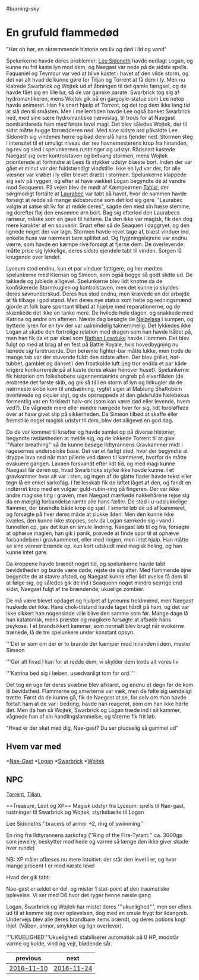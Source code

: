 #burning-sky

# En grufuld flammedød 

"Hør oh hør, en skræmmende historie om liv og død i ild og vand"

Spelunkerne havde deres problemer: [Lee Sidoneth](./Lee%20Sidoneth.md) havde nedlagt Logan, og kunne nu frit kaste lyn mod dem, og Naegast var nede på de sidste spells. Faquaniel og Teymour var ved at blive kastet i havet af den vilde storm, og det var alt hvad de kunne gøre for Tiljan og Torrent at få dem i ly. Men nu klatrede Swarbrick og Wojtek ud af åbningen til det gamle fængsel, og de havde fået sig en lille lur, så de var ganske parate. Swarbrick tog sig af hydromantikeren, mens Wojtek gik på en gargoyle-statue som Lee netop havde animeret. Han fik snart hjælp af Torrent, og det tog dem ikke lang tid at slå den til småsten. Men i mellemtiden havde Lee også banket Swarbrick ned, med sine sære hydromantiske næveslag, til trods for at Naegast bombarderede ham med første level magi. Det blev således Wojtek, der til sidst måtte hugge forrædderen ned. Med sine sidste ord påkaldte Lee Sidoneth sig vindenes herre og bad dem slå hans fjender ned. Stormen steg i intensitet til et umuligt niveau der rev havnemesterens krop fra hinanden, og rev og sled i spelunkernes rustninger og udstyr. Rådsnart kastede Naegast sig over kontrolstaven og betvang stormen, mens Wojtek prioriterede at forhindre at Lees få stykker udstyr blæste bort. Inden der var gået et minut var der fuldstændigt vindstille. Ikke en lyd var der, for alle væsner var krøbet i ly eller blevet dræbt i stormen. Spelunkerne klappede sig selv på ryggen, og efter at have vækket Logan begyndte de at vandre mod Seaquenn. På vejen blev de mødt af Kæmpeørnen [Tahisi](./Tahisi.md), der sørgmodigt fortalte at [Laurabec](./Laurabec.md) var tabt på havet, hvor de sammen havde forsøgt at redde så mange skibsbrudne som det lod sig gøre. "Laurabec valgte at satse sit liv for at redde deres", sagde den med sin hæse stemme, og derefter fløj den ensomme ørn bort. Bag sig efterlod den Laurabecs ranseur, måske som en gave til heltene. Da den ikke var magisk, fik den dog mere karakter af en souvenir. Snart efter så de Seaquen i daggryet, og den lignede noget der var løgn. Stormen havde revet tage af, blæst vinduer ind, enkelte huse var nærmest bare splittet ad. Og flygtningelejrene var endnu værre, som havde en kæmpe rive forsøgt at fjerne dem. De overlevende måtte prise sig lykkelige, deres sidste ejendele tabt til vinden. Sorgen lå knugende over landet.

Lyceum stod endnu, kun et par vinduer fattigere, og her mødtes spelunkerne med Kiernan og Simeon, som også begge så godt slidte ud. De takkede og jublede alligevel. Spelunkerne blev lidt knotne da de konfiskerede Stormkuglen og kontrolstaven, men det kunne jo skyldes deres søvnunderskud. Deres hus stod endnu, men krævede en del arbejde at få tilbage i god stand. Men deres nye status som helte og redningsmænd gjorde at folk bare spontant tilbød at hjælpe med reparationerne, og de skænkede det ikke en tanke mere. De hvilede hele dagen, og snakkede med Katrina og andre om aftenen. Næste dag besøgte de [Naizelasa](./Naizelasa.md) i sumpen, og byttede lyren for en tyv der var ualmindelig taknemmelig. Det lykkedes ikke Logan at skabe den fortrolige relation med dragen som han havde håbet på, men han fik da et par skæl som [Nathan Lowduke](./Nathan%20Lowduke.md) havde i lommen. Det blev fulgt op med at brag af en fest på Battle Royale, hvis hovedbygning nu lænede sig faretruende. Den berømte fighter-bar måtte lukke, men trods de mange tab var der stuvende fuldt den sidste aften. Der blev grillet, hot-tubbet, gamblet og danset i den frostkolde luft (jeg tror endda et par kåde krigere konkurrerede på at kaste deres økser henover huset). Spelunkerne fik historien om folkehobens uigennemtænkte angreb på elverflåden (de erobrede det første skib, og gik så til i en storm af lyn og ildkugler da de nærmeste skibe kom til undsætning, rygtet siger at Mablung Shaftobem overlevede og skjuler sig), og de opsnappede at den gådefulde Nelebekus formentlig var en forklædt halv-ork (som kan være død eller levende, hvem ved?). De vågnede mere eller mindre hærgede hver for sig, lidt forbløffede over at have givet slip på sikkerheden. Da Simeon tilbød at skaffe eller fremstille noget magisk udstyr til dem, blev det alligevel en god dag.

Da de var kommet til kræfter og havde samlet op på diverse historier, begyndte rastløsheden at melde sig, og de lokkede Torrent til at give ''Water breathing'' så de kunne besøge Ildtyrannens Gravkammer midt i ragesernes undersøiske base. Det var et farligt sted, hvor der begyndte at dryppe lava ned når man pillede ved døren til kammeret, hvorfor de måtte evakuere gangen. Lavaen forsvandt efter lidt tid, og med magi kunne Naegast får døren op, hvad Swarbricks styrke ikke havde kunne. I et gravkammer hvor alt var i sten, og ingen af de glatte flader havde tekst eller tegn lå en enkel sarkofag. I fællesskab fik de løftet låget af den, og fandt en indtørret krop med en vulgær guld-rubin-ring på fingeren. Der var ikke andre magiske ting i graven, men Naegast mærkede nakkehårene rejse sig da en mægtig forbandelse ramte alle hans fæller. De stod i u-udslukkelige flammer, der brændte både krop og sjæl. I smerte løb de ud af kammeret, og forsøgte på hver deres måde at slukke ilden. Men den kunne ikke kvæles, den kunne ikke stoppes, selv da Logan sænkede sig i vand i tunnellen op, gav det kun en smule lindring. Naegast løb til og fra, forsøgte at ophæve magien, han gik i panik, prøvede at finde spor til at ophæve forbandelsen i gravkammeret, eller med ringen, men intet hjalp. Han måtte se sine venner brænde op, kun kort udskudt med magisk heling, og han kunne intet gøre. 

Da kroppene havde brændt noget tid, og spelunkerne havde tabt bevidstheden og burde være døde, rejste de sig atter. Med flammende øjne begyndte de at stavre afsted, og Naegast kunne efter lidt øvelse få dem til at følge sig, og således gik de ind i Seaquenn noget mindre sejrrige end sidst, Naegast fulgt af tre brændende, ukuelige zombier.

De må være blevet opdaget og hjulpet af Lyceums troldmænd, men Naegast huskede det ikke. Hans chok-tilstand havde taget hårdt på ham, og det var ikke sikkert han nogensinde ville blive den samme som før. Mange dage lå han katatonisk, mens præster og magikere forsøgte at afbøde hans psykose. I et brandsikkert kammer, som normalt blev brugt når evokerne trænede, lå de tre spelunkere under konstant opsyn. 

'''Det er som om der er to brande der kæmper mod hinanden i dem, mester Simeon

'''Gør alt hvad I kan for at redde dem, vi skylder dem trods alt vores liv

'''Katrina bed sig i læben, usædvanligt tom for ord.'''

Det tog en uge før deres skæbne blev afklaret, og endnu et døgn før de kom til bevidsthed. Flammerne og smerterne var væk, men de følte sig uendeligt trætte. Først da de kunne gå, fik de Naegast at se, for selv om man havde fortalt ham at de var i bedring, havde han reageret, som om han ikke hørte det. Men da han så Wojtek, Swarbrick og Logan træde ind i sit kammer, vågnede han af sin handlingslammelse, og tårerne fik frit løb. 

"Hvad er der sket med dig, Nae-gast? Du ser pludselig så gammel ud"
     


## Hvem var med

*[Nae-Gast](./Nae-Gast%20Oldknist.md)
*[Logan](./Logan.md)
*[Swarbrick](./Swarbrick%20Everwood.md)
*[Wojtek](./Wojtek.md)

## NPC
[Torrent](./Torrent.md), [Tiljan](./Tiljan.md),

==Treasure, Loot og XP==
Magisk udstyr fra Lyceum: spells til Nae-gast, rustninger til Swarbrick og Wojtek, styrkebælte til Logan

Lee Sidoneths ''bracers of armor +2, ring of swimming''

En ring fra Ildtyrannens sarkofag (''Ring of the Fire-Tyrant:'' ca. 3000gp som jewelry, beskytter mod hede og varme så længe den ikke giver skade hver runde) 




NB: XP måler aflæses nu mere intuitivt: der står den level I er, og hvor mange procent I er mod næste level


Hvad der gik tabt:

Nae-gast er ældet en del, og mister 1 stat-point af den traumatiske oplevelse. Vi ser med D6 hvor det ryger henne næste gang

Logan, Swarbrick og Wojtek har mistet deres '''ukuelighed''', men ser ellers ud til at komme sig over oplevelsen, dog med en smule frygt for ildangreb. Undervejs blev alle deres brandbare items brændt, og deres potions kogt ihjel. (Våben, armor, smykker og lign overlever).



'''UKUELIGHED'''Ukuelighed: stabiliserer automatisk på 0 HP, modstår varme og kulde, vind og vejr, blødende sår.

| previous | next |
| --- | --- |
| [2016-11-10](./2016-11-10.md) | [2016-11-24](./2016-11-24.md) |
